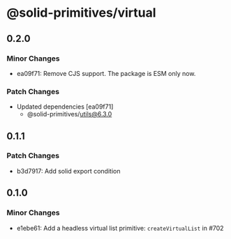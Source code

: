 # @solid-primitives/virtual

## 0.2.0

### Minor Changes

- ea09f71: Remove CJS support. The package is ESM only now.

### Patch Changes

- Updated dependencies [ea09f71]
  - @solid-primitives/utils@6.3.0

## 0.1.1

### Patch Changes

- b3d7917: Add solid export condition

## 0.1.0

### Minor Changes

- e1ebe61: Add a headless virtual list primitive: `createVirtualList` in #702
